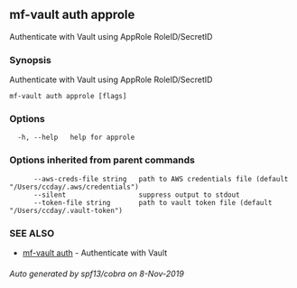 ## mf-vault auth approle

Authenticate with Vault using AppRole RoleID/SecretID

### Synopsis

Authenticate with Vault using AppRole RoleID/SecretID

```
mf-vault auth approle [flags]
```

### Options

```
  -h, --help   help for approle
```

### Options inherited from parent commands

```
      --aws-creds-file string   path to AWS credentials file (default "/Users/ccday/.aws/credentials")
      --silent                  suppress output to stdout
      --token-file string       path to vault token file (default "/Users/ccday/.vault-token")
```

### SEE ALSO

* [mf-vault auth](mf-vault_auth.md)	 - Authenticate with Vault

###### Auto generated by spf13/cobra on 8-Nov-2019
